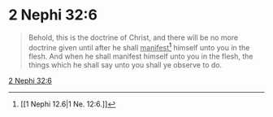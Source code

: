 # 2 Nephi 32:6

> Behold, this is the doctrine of Christ, and there will be no more doctrine given until after he shall <u>manifest</u>[^a] himself unto you in the flesh. And when he shall manifest himself unto you in the flesh, the things which he shall say unto you shall ye observe to do.

[2 Nephi 32:6](https://www.churchofjesuschrist.org/study/scriptures/bofm/2-ne/32?lang=eng&id=p6#p6)


[^a]: [[1 Nephi 12.6|1 Ne. 12:6.]]
